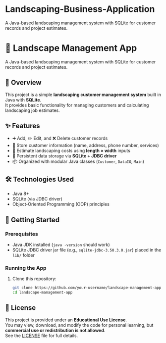 # Landscaping-Business-Application
A Java-based landscaping management system with SQLite for customer records and project estimates.

# 🌱 Landscape Management App

A Java-based landscaping management system with SQLite for customer records and project estimates.

## 📖 Overview
This project is a simple **landscaping customer management system** built in Java with **SQLite**.  
It provides basic functionality for managing customers and calculating landscaping job estimates.

## ✨ Features
- ➕ Add, ✏️ Edit, and ❌ Delete customer records  
- 📂 Store customer information (name, address, phone number, services)  
- 📐 Estimate landscaping costs using **length × width** inputs  
- 💾 Persistent data storage via **SQLite + JDBC driver**  
- 📦 Organized with modular Java classes (`Customer`, `DataIO`, `Main`)  

## 🛠️ Technologies Used
- Java 8+  
- SQLite (via JDBC driver)  
- Object-Oriented Programming (OOP) principles  

## 🚀 Getting Started
### Prerequisites
- Java JDK installed (`java -version` should work)  
- SQLite JDBC driver jar file (e.g., `sqlite-jdbc-3.50.3.0.jar`) placed in the `lib/` folder  

### Running the App
1. Clone this repository:
   ```bash
   git clone https://github.com/your-username/landscape-management-app.git
   cd landscape-management-app

## 📜 License
This project is provided under an **Educational Use License**.  
You may view, download, and modify the code for personal learning, but **commercial use or redistribution is not allowed**.  
See the [LICENSE](LICENSE) file for full details.

